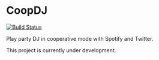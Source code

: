 # CoopDJ
[![Build Status](https://travis-ci.org/SoftwareWarlock/CoopDJ.svg?branch=master)](https://travis-ci.org/emptyflash/CoopDJ)

Play party DJ in cooperative mode with Spotify and Twitter. 

This project is currently under development.
